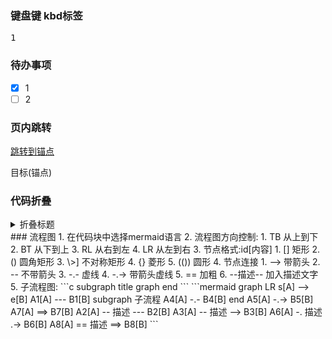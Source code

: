 ### 键盘键 kbd标签
<kbd>1</kbd>
### 待办事项
- [x] 1
- [ ] 2

### 页内跳转
[跳转到锚点](#jump)

<span id="jump">目标(锚点)</span>


### 代码折叠

<details>
<summary>折叠标题</summary>

```py
print("hello world")
```
</details>
### 流程图
1. 在代码块中选择mermaid语言
2. 流程图方向控制:
   1. TB 从上到下
   2. BT 从下到上
   3. RL 从右到左
   4. LR 从左到右
3. 节点格式:id[内容]
   1. [] 矩形
   2. () 圆角矩形
   3. \>] 不对称矩形
   4. {} 菱形
   5. (()) 圆形
4. 节点连接
   1. --> 带箭头
   2. -- 不带箭头
   3. -.- 虚线
   4. -.-> 带箭头虚线
   5. == 加粗
   6. --描述-- 加入描述文字
5. 子流程图:
```c
   subgraph title
        graph
   end
```   
```mermaid
graph LR
    s[A] --> e[B] 
    A1[A] --- B1[B] 
    subgraph 子流程
    A4[A] -.- B4[B]
    end 
    A5[A] -.-> B5[B] 
    A7[A] ==> B7[B] 
    A2[A] -- 描述 --- B2[B] 
    A3[A] -- 描述 --> B3[B] 
    A6[A] -. 描述 .-> B6[B] 
    A8[A] == 描述 ==> B8[B]
```